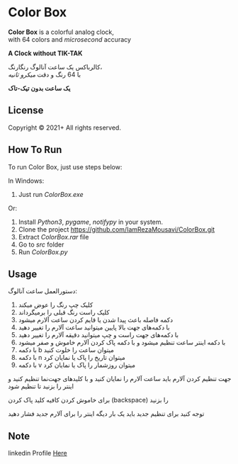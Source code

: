 # Color Box
__Color Box__ is a colorful analog clock,<br/>
with 64 colors and _microsecond_ accuracy <br/>

__A Clock without TIK-TAK__

کالرباکس یک ساعت آنالوگ رنگارنگ،<br/>
با 64 رنگ و دقت _میکرو ثانیه_ <br/>

__یک ساعت بدون تیک-تاک__

## License
Copyright &copy; 2021+ All rights reserved.

## How To Run
To run Color Box, just use steps below:

In Windows:
1. Just run _ColorBox.exe_

Or:
1. Install _Python3_, _pygame_, _notifypy_ in your system.
2. Clone the project https://github.com/IamRezaMousavi/ColorBox.git
3. Extract _ColorBox.rar_ file
4. Go to _src_ folder
5. Run _ColorBox.py_

## Usage
دستورالعمل ساعت آنالوگ:

1. کلیک چپ رنگ را عوض میکند
2. کلیک راست رنگ قبلی را برمیگرداند
3. دکمه فاصله باعث پیدا شدن یا قایم کردن ساعت آلارم میشود
4. با دکمه‌های جهت بالا پایین میتوانید ساعت آلارم را تغییر دهید
5. با دکمه‌های جهت راست و چپ میتوانید دقیقه آلارم را تغییر دهید
6. با دکمه اینتر ساعت تنظیم میشود و با دکمه پاک کردن آلارم خاموش و صفر میشود
7. با دکمه b میتوان ساعت را خلوت کنید
8. با دکمه n میتوان تاریخ را پاک یا نمایان کرد
9. با دکمه v میتوان روزشمار را پاک یا نمایان کرد

جهت تنظیم کردن آلارم باید ساعت آلارم را نمایان کنید و با کلیدهای جهت‌نما تنظیم کنید و اینتر را بزنید تا تنظیم شود

برای خاموش کردن کافیه کلید پاک کردن (backspace) را بزنید

توجه کنید برای تنظیم جدید باید یک بار دیگه اینتر را برای آلارم جدید فشار دهید

## Note
linkedin Profile [Here](https://www.linkedin.com/in/iamrezamousavi)
